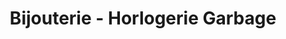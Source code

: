 ---
title: "Bijouterie - Horlogerie Garbage"
url: /mont-de-marsan/bijouterie-horlogerie-garbage/
shop: bijoux
---